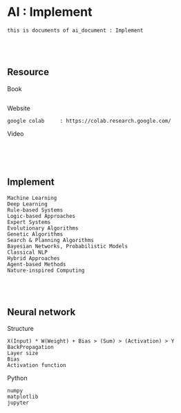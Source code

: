 <!--------------------------------------------------------------------------------- Description -->
# AI : Implement
    this is documents of ai_document : Implement

<!--------------------------------------------------------------------------------- Resource -->
<br><br>

## Resource  
<!-------------------------- Book -->
Book
```
```
<!-------------------------- Website -->
Website
```
google colab     : https://colab.research.google.com/
```
<!-------------------------- Video -->
Video
```

```

<!--------------------------------------------------------------------------------- Implement -->
<br><br>

## Implement
```
Machine Learning
Deep Learning
Rule-based Systems
Logic-based Approaches
Expert Systems
Evolutionary Algorithms
Genetic Algorithms
Search & Planning Algorithms
Bayesian Networks, Probabilistic Models
Classical NLP
Hybrid Approaches
Agent-based Methods
Nature-inspired Computing
```

<!--------------------------------------------------------------------------------- Neural network -->
<br><br>

## Neural network
<!-------------------------- Structure -->
Structure
```
X(Input) * W(Weight) + Bias > (Sum) > (Activation) > Y 
BackPropagation
Layer size
Bias
Activation function
```
<!-------------------------- Python -->
Python
```
numpy
matplotlib
jupyter
```

